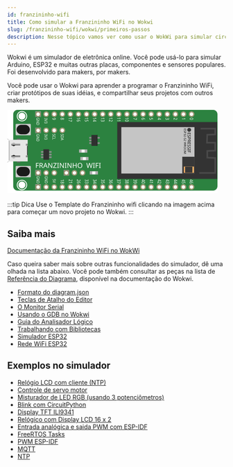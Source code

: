 ```yaml
---
id: franzininho-wifi
title: Como simular a Franzininho WiFi no Wokwi
slug: /franzininho-wifi/wokwi/primeiros-passos
description: Nesse tópico vamos ver como usar o WokWi para simular circuitos com a Franzininho WiFi
---
```


Wokwi é um simulador de eletrônica online. Você pode usá-lo para simular Arduino, ESP32 e muitas outras placas, componentes e sensores populares. Foi desenvolvido para makers, por makers.

Você pode usar o Wokwi para aprender a programar o Franzininho WiFi, criar protótipos de suas idéias, e compartilhar seus projetos com outros makers.

<div style={{textAlign: 'center'}}>

[![Wokwi Franzininho WiFi](img/franzininho-wifi-board.svg)](https://wokwi.com/projects/new/franzininho-wifi)

</div>

:::tip Dica
Use o Template do Franzininho wifi clicando na imagem acima para começar um novo projeto no Wokwi.
:::

## Saiba mais

[Documentação da Franzininho WiFi no WokWi](https://docs.wokwi.com/pt-BR/parts/board-franzininho-wifi)

Caso queira saber mais sobre outras funcionalidades do simulador, dê uma olhada na lista abaixo. Você pode também consultar as peças na lista de [Referência do Diagrama](https://docs.wokwi.com/pt-BR/), disponível na documentação do Wokwi.

- [Formato do diagram.json](https://docs.wokwi.com/pt-BR/diagram-format)
- [Teclas de Atalho do Editor](https://docs.wokwi.com/pt-BR/keyboard-shortcuts)
- [O Monitor Serial](https://docs.wokwi.com/pt-BR/guides/serial-monitor)
- [Usando o GDB no Wokwi](https://docs.wokwi.com/pt-BR/gdb-debugging)
- [Guia do Analisador Lógico](https://docs.wokwi.com/pt-BR/guides/logic-analyzer)
- [Trabalhando com Bibliotecas](https://docs.wokwi.com/pt-BR/guides/libraries)
- [Simulador ESP32](https://docs.wokwi.com/pt-BR/guides/esp32)
- [Rede WiFi ESP32](https://docs.wokwi.com/pt-BR/guides/esp32-wifi)

## Exemplos no simulador

- [Relógio LCD com cliente (NTP)](https://wokwi.com/projects/323796775459619410)
- [Controle de servo motor](https://wokwi.com/projects/327061759288410708)
- [Misturador de LED RGB (usando 3 potenciômetros)](https://wokwi.com/projects/324682033130373716)
- [Blink com CircuitPython](https://wokwi.com/projects/313606939786347074)
- [Display TFT ILI9341](https://wokwi.com/projects/329013233501340242)
- [Relógico com Display LCD 16 x 2](https://wokwi.com/projects/323796775459619410)
- [Entrada analógica e saida PWM com ESP-IDF](https://wokwi.com/projects/324615433106752083)
- [FreeRTOS Tasks](https://wokwi.com/projects/324613550740865619)
- [PWM ESP-IDF](https://wokwi.com/projects/329133882849886804)
- [MQTT](https://wokwi.com/projects/322524997423727188)
- [NTP](https://wokwi.com/projects/323043284024820308)
